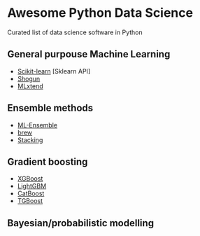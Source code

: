 # Awesome Python Data Science
Curated list of data science software in Python


## General purpouse Machine Learning
* [Scikit-learn](http://scikit-learn.org/stable/) [Sklearn API]
* [Shogun](http://www.shogun-toolbox.org/) 
* [MLxtend](https://github.com/rasbt/mlxtend)

## Ensemble methods
* [ML-Ensemble](http://ml-ensemble.com/)
* [brew](https://github.com/viisar/brew)
* [Stacking](https://github.com/ikki407/stacking)

## Gradient boosting
* [XGBoost](https://github.com/dmlc/xgboost)
* [LightGBM](https://github.com/Microsoft/LightGBM)
* [CatBoost](https://github.com/catboost/catboost)
* [TGBoost](https://github.com/wepe/tgboost)


## Bayesian/probabilistic modelling
